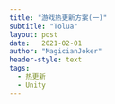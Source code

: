 ```yaml
---
title: "游戏热更新方案(一)"
subtitle: "Tolua"
layout: post
date:   2021-02-01
author: "MagicianJoker"
header-style: text
tags:
  - 热更新
  - Unity
---
```


